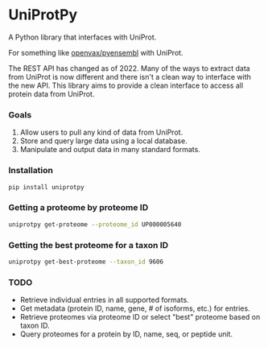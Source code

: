 # UniProtPy

A Python library that interfaces with UniProt. 

For something like [openvax/pyensembl](https://github.com/openvax/pyensembl) with UniProt.

The REST API has changed as of 2022. Many of the ways to extract data from UniProt is now different and there isn't a clean way to interface with the new API. This library aims to provide a clean interface to access all protein data from UniProt.


### Goals
1. Allow users to pull any kind of data from UniProt.
2. Store and query large data using a local database.
3. Manipulate and output data in many standard formats.


### Installation

```bash
pip install uniprotpy
```


### Getting a proteome by proteome ID
```bash
uniprotpy get-proteome --proteome_id UP000005640
```


### Getting the best proteome for a taxon ID
```bash
uniprotpy get-best-proteome --taxon_id 9606
```


### TODO

- Retrieve individual entries in all supported formats.
- Get metadata (protein ID, name, gene, # of isoforms, etc.) for entries.
- Retrieve proteomes via proteome ID or select "best" proteome based on taxon ID.
- Query proteomes for a protein by ID, name, seq, or peptide unit.